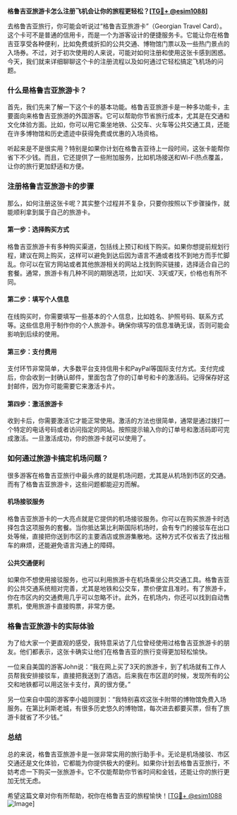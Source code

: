 **格鲁吉亚旅游卡怎么注册飞机会让你的旅程更轻松？[[TG💪+ @esim1088](https://t.me/s/esim1088)]**

去格鲁吉亚旅行，你可能会听说过“格鲁吉亚旅游卡”（Georgian Travel Card）。这个卡可不是普通的信用卡，而是一个为游客设计的便捷服务卡。它能让你在格鲁吉亚享受各种便利，比如免费或折扣的公共交通、博物馆门票以及一些热门景点的入场券。不过，对于初次使用的人来说，可能对如何注册和使用这张卡感到困惑。今天，我们就来详细聊聊这个卡的注册流程以及如何通过它轻松搞定飞机场的问题。

### 什么是格鲁吉亚旅游卡？

首先，我们先来了解一下这个卡的基本功能。格鲁吉亚旅游卡是一种多功能卡，主要面向来格鲁吉亚旅游的外国游客。它可以帮助你节省旅行成本，尤其是在交通和文化体验方面。比如，你可以用它乘坐地铁、公交车、火车等公共交通工具，还能在许多博物馆和历史遗迹中获得免费或优惠的入场资格。

听起来是不是很实用？特别是如果你计划在格鲁吉亚待上一段时间，这张卡能帮你省下不少钱。而且，它还提供了一些附加服务，比如机场接送和Wi-Fi热点覆盖，让你的旅行更加舒适和方便。

### 注册格鲁吉亚旅游卡的步骤

那么，如何注册这张卡呢？其实整个过程并不复杂，只要你按照以下步骤操作，就能顺利拿到属于自己的旅游卡。

#### 第一步：选择购买方式

格鲁吉亚旅游卡有多种购买渠道，包括线上预订和线下购买。如果你想提前规划行程，建议在网上购买，这样可以避免到达后因为语言不通或者找不到地方而手忙脚乱。你可以在官方网站或者其他旅游相关的网站上找到购买链接，选择适合自己的套餐。通常，旅游卡有几种不同的期限选项，比如1天、3天或7天，价格也有所不同。

#### 第二步：填写个人信息

在线购买时，你需要填写一些基本的个人信息，比如姓名、护照号码、联系方式等。这些信息用于制作你的个人旅游卡。确保你填写的信息准确无误，否则可能会影响到后续的使用。

#### 第三步：支付费用

支付环节非常简单，大多数平台支持信用卡和PayPal等国际支付方式。支付完成后，你会收到一封确认邮件，里面包含了你的订单号和卡的激活码。记得保存好这封邮件，因为你可能需要它来激活卡片。

#### 第四步：激活旅游卡

收到卡后，你需要激活它才能正常使用。激活的方法也很简单，通常是通过拨打一个特定的电话号码或者访问指定的网站。按照提示输入你的订单号和激活码即可完成激活。一旦激活成功，你的旅游卡就可以使用了。

### 如何通过旅游卡搞定机场问题？

很多游客在格鲁吉亚旅行中最头疼的就是机场问题，尤其是从机场到市区的交通。而有了格鲁吉亚旅游卡，这些问题都能迎刃而解。

#### 机场接驳服务

格鲁吉亚旅游卡的一大亮点就是它提供的机场接驳服务。你可以在购买旅游卡时选择包含这项服务的套餐。当你抵达第比利斯国际机场时，会有专门的接驳车在出口处等候，直接把你送到市区的主要酒店或旅游集散地。这种方式不仅省去了找出租车的麻烦，还能避免语言沟通上的障碍。

#### 公共交通便利

如果你不想使用接驳服务，也可以利用旅游卡在机场乘坐公共交通工具。格鲁吉亚的公共交通系统相对完善，尤其是地铁和公交车，票价便宜且准时。有了旅游卡，你在市区内的交通费用几乎可以忽略不计。此外，在机场内，你还可以找到自动售票机，使用旅游卡直接购票，非常方便。

### 格鲁吉亚旅游卡的实际体验

为了给大家一个更直观的感受，我特意采访了几位曾经使用过格鲁吉亚旅游卡的朋友。他们都表示，这张卡确实让他们在格鲁吉亚的旅行变得更加轻松愉快。

一位来自美国的游客John说：“我在网上买了3天的旅游卡，到了机场就有工作人员帮我安排接驳车，直接把我送到了酒店。后来我在市区逛的时候，发现所有的公交和地铁都可以用这张卡支付，真的很方便。”

另一位来自中国的游客李小姐则提到：“我特别喜欢这张卡附带的博物馆免费入场服务。在第比利斯老城，有很多历史悠久的博物馆，每次进去都要买票，但有了旅游卡就省了不少钱。”

### 总结

总的来说，格鲁吉亚旅游卡是一张非常实用的旅行助手卡。无论是机场接驳、市区交通还是文化体验，它都能为你提供极大的便利。如果你计划去格鲁吉亚旅行，不妨考虑一下购买一张旅游卡。它不仅能帮助你节省时间和金钱，还能让你的旅行更加无忧无虑。

希望这篇文章对你有所帮助，祝你在格鲁吉亚的旅程愉快！[[TG💪+ @esim1088](https://t.me/s/esim1088) ![Image](https://i.postimg.cc/4NQfJmqS/Snipaste-2025-05-13-00-14-12.png)]